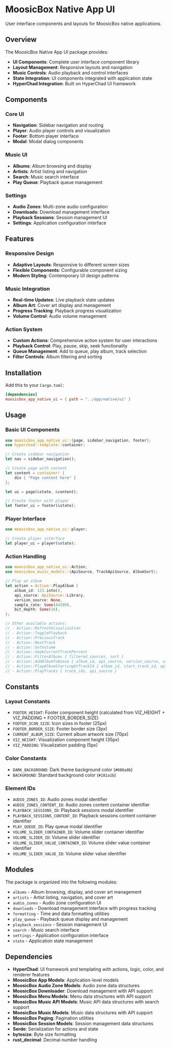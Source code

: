 # MoosicBox Native App UI

User interface components and layouts for MoosicBox native applications.

## Overview

The MoosicBox Native App UI package provides:

- **UI Components**: Complete user interface component library
- **Layout Management**: Responsive layouts and navigation
- **Music Controls**: Audio playback and control interfaces
- **State Integration**: UI components integrated with application state
- **HyperChad Integration**: Built on HyperChad UI framework

## Components

### Core UI

- **Navigation**: Sidebar navigation and routing
- **Player**: Audio player controls and visualization
- **Footer**: Bottom player interface
- **Modal**: Modal dialog components

### Music UI

- **Albums**: Album browsing and display
- **Artists**: Artist listing and navigation
- **Search**: Music search interface
- **Play Queue**: Playback queue management

### Settings

- **Audio Zones**: Multi-zone audio configuration
- **Downloads**: Download management interface
- **Playback Sessions**: Session management UI
- **Settings**: Application configuration interface

## Features

### Responsive Design

- **Adaptive Layouts**: Responsive to different screen sizes
- **Flexible Components**: Configurable component sizing
- **Modern Styling**: Contemporary UI design patterns

### Music Integration

- **Real-time Updates**: Live playback state updates
- **Album Art**: Cover art display and management
- **Progress Tracking**: Playback progress visualization
- **Volume Control**: Audio volume management

### Action System

- **Custom Actions**: Comprehensive action system for user interactions
- **Playback Control**: Play, pause, skip, seek functionality
- **Queue Management**: Add to queue, play album, track selection
- **Filter Controls**: Album filtering and sorting

## Installation

Add this to your `Cargo.toml`:

```toml
[dependencies]
moosicbox_app_native_ui = { path = "../app/native/ui" }
```

## Usage

### Basic UI Components

```rust
use moosicbox_app_native_ui::{page, sidebar_navigation, footer};
use hyperchad::template::container;

// Create sidebar navigation
let nav = sidebar_navigation();

// Create page with content
let content = container! {
    div { "Page content here" }
};

let ui = page(&state, &content);

// Create footer with player
let footer_ui = footer(&state);
```

### Player Interface

```rust
use moosicbox_app_native_ui::player;

// Create player interface
let player_ui = player(&state);
```

### Action Handling

```rust
use moosicbox_app_native_ui::Action;
use moosicbox_music_models::{ApiSource, TrackApiSource, AlbumSort};

// Play an album
let action = Action::PlayAlbum {
    album_id: 123.into(),
    api_source: ApiSource::Library,
    version_source: None,
    sample_rate: Some(44100),
    bit_depth: Some(16),
};

// Other available actions:
// - Action::RefreshVisualization
// - Action::TogglePlayback
// - Action::PreviousTrack
// - Action::NextTrack
// - Action::SetVolume
// - Action::SeekCurrentTrackPercent
// - Action::FilterAlbums { filtered_sources, sort }
// - Action::AddAlbumToQueue { album_id, api_source, version_source, sample_rate, bit_depth }
// - Action::PlayAlbumStartingAtTrackId { album_id, start_track_id, api_source, version_source, sample_rate, bit_depth }
// - Action::PlayTracks { track_ids, api_source }
```

## Constants

### Layout Constants

- `FOOTER_HEIGHT`: Footer component height (calculated from VIZ_HEIGHT + VIZ_PADDING + FOOTER_BORDER_SIZE)
- `FOOTER_ICON_SIZE`: Icon sizes in footer (25px)
- `FOOTER_BORDER_SIZE`: Footer border size (3px)
- `CURRENT_ALBUM_SIZE`: Current album artwork size (70px)
- `VIZ_HEIGHT`: Visualization component height (35px)
- `VIZ_PADDING`: Visualization padding (5px)

### Color Constants

- `DARK_BACKGROUND`: Dark theme background color (`#080a0b`)
- `BACKGROUND`: Standard background color (`#181a1b`)

### Element IDs

- `AUDIO_ZONES_ID`: Audio zones modal identifier
- `AUDIO_ZONES_CONTENT_ID`: Audio zones content container identifier
- `PLAYBACK_SESSIONS_ID`: Playback sessions modal identifier
- `PLAYBACK_SESSIONS_CONTENT_ID`: Playback sessions content container identifier
- `PLAY_QUEUE_ID`: Play queue modal identifier
- `VOLUME_SLIDER_CONTAINER_ID`: Volume slider container identifier
- `VOLUME_SLIDER_ID`: Volume slider identifier
- `VOLUME_SLIDER_VALUE_CONTAINER_ID`: Volume slider value container identifier
- `VOLUME_SLIDER_VALUE_ID`: Volume slider value identifier

## Modules

The package is organized into the following modules:

- `albums` - Album browsing, display, and cover art management
- `artists` - Artist listing, navigation, and cover art
- `audio_zones` - Audio zone configuration UI
- `downloads` - Download management interface with progress tracking
- `formatting` - Time and data formatting utilities
- `play_queue` - Playback queue display and management
- `playback_sessions` - Session management UI
- `search` - Music search interface
- `settings` - Application configuration interface
- `state` - Application state management

## Dependencies

- **HyperChad**: UI framework and templating with actions, logic, color, and renderer features
- **MoosicBox App Models**: Application-level models
- **MoosicBox Audio Zone Models**: Audio zone data structures
- **MoosicBox Downloader**: Download management with API support
- **MoosicBox Menu Models**: Menu data structures with API support
- **MoosicBox Music API Models**: Music API data structures with search support
- **MoosicBox Music Models**: Music data structures with API support
- **MoosicBox Paging**: Pagination utilities
- **MoosicBox Session Models**: Session management data structures
- **Serde**: Serialization for actions and state
- **bytesize**: Byte size formatting
- **rust_decimal**: Decimal number handling
